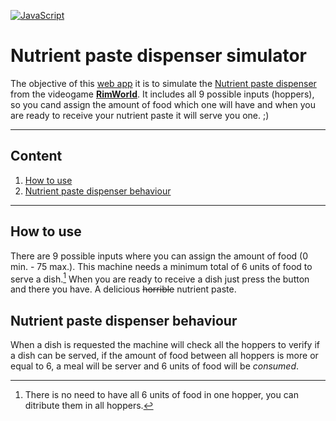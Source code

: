 [![JavaScript](https://img.shields.io/badge/1.5-F0DB4F?style=for-the-badge&logo=javascript&label=JavaScript&labelColor=323330)](https://developer.mozilla.org/en-US/docs/Web/JavaScript)

# Nutrient paste dispenser simulator
The objective of this [web app](https://kykal.github.io/RimWorlds-Nutrient-Paste-Dispenser-Simulator/) it is to simulate the [Nutrient paste dispenser](https://rimworldwiki.com/wiki/Nutrient_paste_dispenser) from the videogame [**RimWorld**](https://store.steampowered.com/app/294100/RimWorld/). It includes all 9 possible inputs (hoppers), so you cand assign the amount of food which one will have and when you are ready to receive your nutrient paste it will serve you one. ;)
- - -
## Content
1. [How to use](#how-to-use)
2. [Nutrient paste dispenser behaviour](nutrient-paste-dispenser-behaviour)
- - -

## How to use
There are 9 possible inputs where you can assign the amount of food (0 min. - 75 max.). This machine needs a minimum total of 6 units of food to serve a dish.[^1] When you are ready to receive a dish just press the button and there you have. A delicious ~~horrible~~ nutrient paste. 

[^1]: There is no need to have all 6 units of food in one hopper, you can ditribute them in all hoppers.

## Nutrient paste dispenser behaviour
When a dish is requested the machine will check all the hoppers to verify if a dish can be served, if the amount of food between all hoppers is more or equal to 6, a meal will be server and 6 units of food will be *consumed*.

